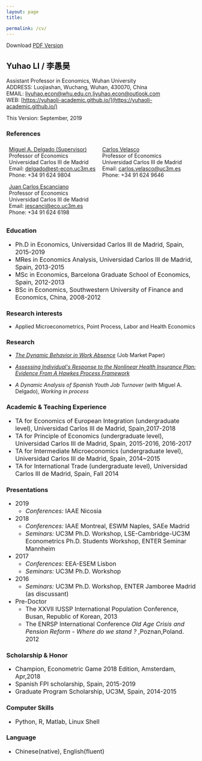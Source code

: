 ```yaml
---
layout: page
title: 

permalink: /cv/
---
```

<html>
<head>
<!-- Global site tag (gtag.js) - Google Analytics -->
<script async src="https://www.googletagmanager.com/gtag/js?id=UA-123587654-1"></script>
<script>
  window.dataLayer = window.dataLayer || [];
  function gtag(){dataLayer.push(arguments);}
  gtag('js', new Date());

  gtag('config', 'UA-123587654-1');
</script>

<!-- Hotjar Tracking Code for https://yuhaoli-academic.github.io -->
<script>
    (function(h,o,t,j,a,r){
        h.hj=h.hj||function(){(h.hj.q=h.hj.q||[]).push(arguments)};
        h._hjSettings={hjid:1099052,hjsv:6};
        a=o.getElementsByTagName('head')[0];
        r=o.createElement('script');r.async=1;
        r.src=t+h._hjSettings.hjid+j+h._hjSettings.hjsv;
        a.appendChild(r);
    })(window,document,'https://static.hotjar.com/c/hotjar-','.js?sv=');
</script>

</head>
</html>
Download <a href="https://yuhaoli-academic.github.io/cv_download.pdf" target="_blank"> PDF Version </a>

<style>
.ref {
    list-style-type: none;
    text-align: left;
    margin: 0;
    padding: 0;
    
}

.ref li {
    display: inline-block;
    text-align: left;
    padding: 7px;
}

</style>

## Yuhao LI / 李愚昊 
Assistant Professor in Economics, Wuhan University <br/>
ADDRESS: Luojiashan, Wuchang, Wuhan, 430070, China       
EMAIL: [liyuhao.econ@whu.edu.cn](mailto:liyuhao.econ@whu.edu.cn),[liyuhao.econ@outlook.com](mailto:liyuhao.econ@outlook.com)    
WEB: [https://yuhaoli-academic.github.io/](https://yuhaoli-academic.github.io/) <br/>
  
This Version: September, 2019



### References

<ul class="ref">
  <li> <a href="http://economics.uc3m.es/personal/miguel-angel-delgado/" target="_blank">Miguel A. Delgado (Supervisor)</a> <br/> Professor of Economics <br/> Universidad Carlos III de Madrid <br/> Email: <a href="mailto:delgado@est-econ.uc3m.es">delgado@est-econ.uc3m.es</a> <br/> Phone: +34 91 624 9804</li>
  <li><a href="http://economics.uc3m.es/personal/carlos-velasco/" target="_blank">Carlos Velasco</a> <br/> Professor of Economics <br/> Universidad Carlos III de Madrid <br/> Email: <a href="mailto:carlos.velasco@uc3m.es">carlos.velasco@uc3m.es</a> <br/> Phone: +34 91 624 9646 </li> 
  <li><a href="http://economics.uc3m.es/personal/juan-carlos-escanciano/" target="_blank">Juan Carlos Escanciano</a> <br/> Professor of Economics <br/> Universidad Carlos III de Madrid <br/> Email: <a href="mailto:jescanci@eco.uc3m.es">jescanci@eco.uc3m.es</a> <br/> Phone: +34 91 624 6198</li> 
</ul>

### Education
<font size = "3.0"> <ul>
<li> Ph.D in Economics, Universidad Carlos III de Madrid, Spain, 2015-2019 </li>

<li> MRes in Economics Analysis, Universidad Carlos III de Madrid, Spain, 2013-2015 </li>

<li> MSc in Economics, Barcelona Graduate School of Economics, Spain, 2012-2013 </li>

<li> BSc in Economics, Southwestern University of Finance and Economics, China, 2008-2012 </li> </ul> </font>

### Research interests

* Applied Microeconometrics, Point Process, Labor and Health Economics

### Research

* [_The Dynamic Behavior in Work Absence_](https://yuhaoli-academic.github.io/jmp.pdf)  (Job Market Paper)

* [_Assessing Individual's Response to the Nonlinear Health Insurance Plan: Evidence From A Hawkes Process Framework_](https://www.ssrn.com/abstract=3986884)

* _A Dynamic Analysis of Spanish Youth Job Turnover_ (with Miguel A. Delgado), _Working in process_


### Academic & Teaching Experience
<font size = "3.0"> <ul>
<li> TA for Economics of European Integration (undergraduate level), Universidad Carlos III de Madrid, Spain,2017-2018 </li>

<li> TA for Principle of Economics (undergraduate level), Universidad Carlos III de Madrid, Spain, 2015-2016, 2016-2017</li>

<li> TA for Intermediate Microeconomics (undergraduate level), Universidad Carlos III de Madrid, Spain, 2014~2015</li>

<li> TA for International Trade (undergraduate level), Universidad Carlos III de Madrid, Spain, Fall 2014 </li></ul></font>

### Presentations   
<font size = "3.0"><ul>
<li>2019
<ul>
<li><i>Conferences:</i> IAAE Nicosia</li>
</ul></li>


<li>2018
<ul>
<li><i>Conferences:</i>  IAAE Montreal, ESWM Naples, SAEe Madrid</li>

<li><i>Seminars:</i>  UC3M Ph.D. Workshop, LSE-Cambridge-UC3M Econometrics Ph.D. Students Workshop, ENTER Seminar Mannheim </li></ul></li>

<li>2017
<ul>
<li><i>Conferences:</i> EEA-ESEM Lisbon</li>

<li><i>Seminars:</i> UC3M Ph.D. Workshop</li></ul></li>

<li>2016
<ul>
<li><i>Seminars:</i> UC3M Ph.D. Workshop, ENTER Jamboree Madrid (as discussant)</li></ul></li>

<li>Pre-Doctor
<ul>
<li>The XXVII IUSSP International Population Conference, Busan, Republic of Korean, 2013</li>

<li>The ENRSP International Conference <i>Old Age Crisis and Pension Reform - Where do we stand ?</i> ,Poznan,Poland. 2012</li></ul></li>
</ul></font>

### Scholarship & Honor 
<font size = "3.0"> <ul>
<li> Champion, Econometric Game 2018 Edition, Amsterdam, Apr,2018 </li>

<li> Spanish FPI scholarship, Spain, 2015-2019 </li>

<li> Graduate Program Scholarship, UC3M, Spain, 2014-2015 </li></ul></font>

### Computer Skills
<font size = "3.0"> <ul>
<li> Python, R, Matlab, Linux Shell </li></ul></font>

### Language
<font size = "3.0"> <ul>
<li> Chinese(native), English(fluent) </li></ul></font>
